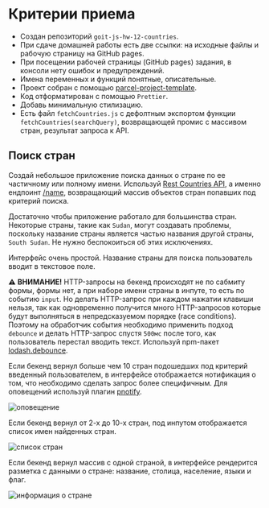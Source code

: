 # Критерии приема

- Создан репозиторий `goit-js-hw-12-countries`.
- При сдаче домашней работы есть две ссылки: на исходные файлы и рабочую страницу на GitHub pages.
- При посещении рабочей страницы (GitHub pages) задания, в консоли нету ошибок и предупреждений.
- Имена переменных и функций понятные, описательные.
- Проект собран с помощью [parcel-project-template](https://github.com/goitacademy/parcel-project-template).
- Код отформатирован с помощью `Prettier`.
- Добавь минимальную стилизацию.
- Есть файл `fetchCountries.js` с дефолтным экспортом функции `fetchCountries(searchQuery)`, возвращающей промис с
  массивом стран, результат запроса к API.

## Поиск стран

Создай небольшое приложение поиска данных о стране по ее частичному или полному имени. Используй
[Rest Countries API](https://restcountries.eu/), а именно ендпоинт
[/name](https://restcountries.eu/#api-endpoints-name), возвращающий массив объектов стран попавших под критерий поиска.

Достаточно чтобы приложение работало для большинства стран. Некоторые страны, такие как `Sudan`, могут создавать
проблемы, поскольку название страны является частью названия другой страны, `South Sudan`. Не нужно беспокоиться об этих
исключениях.

Интерфейс очень простой. Название страны для поиска пользователь вводит в текстовое поле.

⚠️ **ВНИМАНИЕ!** HTTP-запросы на бекенд происходят не по сабмиту формы, формы нет, а при наборе имени страны в инпуте,
то есть по событию `input`. Но делать HTTP-запрос при каждом нажатии клавиши нельзя, так как одновременно получится
много HTTP-запросов которые будут выполняться в непредсказуемом порядке (race conditions). Поэтому на обработчик события
необходимо применить подход `debounce` и делать HTTP-запрос спустя `500мс` после того, как пользователь перестал вводить
текст. Используй npm-пакет [lodash.debounce](https://www.npmjs.com/package/lodash.debounce).

Если бекенд вернул больше чем 10 стран подошедших под критерий введенный пользователем, в интерфейсе отображается
нотификация о том, что необходимо сделать запрос более специфичным. Для оповещений используй плагин
[pnotify](https://github.com/sciactive/pnotify).

![оповещение](assets/query-prompt.png)

Если бекенд вернул от 2-х до 10-х стран, под инпутом отображается список имен найденных стран.

![список стран](assets/country-list.png)

Если бекенд вернул массив с одной страной, в интерфейсе рендерится разметка с данными о стране: название, столица,
население, языки и флаг.

![информация о стране](assets/country-info.png)

